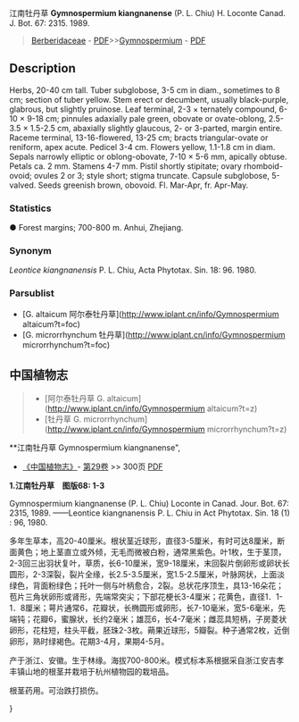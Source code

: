 江南牡丹草 **Gymnospermium kiangnanense** (P. L. Chiu) H. Loconte Canad. J. Bot. 67: 2315. 1989.

> [Berberidaceae](http://www.iplant.cn/info/Berberidaceae?t=foc) - [PDF](http://www.iplant.cn/foc/pdf/Berberidaceae.pdf)>>[Gymnospermium](http://www.iplant.cn/info/Gymnospermium?t=foc) - [PDF](http://www.iplant.cn/foc/pdf/Gymnospermium.pdf)

## Description

Herbs, 20-40 cm tall. Tuber subglobose, 3-5 cm in diam., sometimes to 8 cm; section of tuber yellow. Stem erect or decumbent, usually black-purple, glabrous, but slightly pruinose. Leaf terminal, 2-3 × ternately compound, 6-10 × 9-18 cm; pinnules adaxially pale green, obovate or ovate-oblong, 2.5-3.5 × 1.5-2.5 cm, abaxially slightly glaucous, 2- or 3-parted, margin entire. Raceme terminal, 13-16-flowered, 13-25 cm; bracts triangular-ovate or reniform, apex acute. Pedicel 3-4 cm. Flowers yellow, 1.1-1.8 cm in diam. Sepals narrowly elliptic or oblong-obovate, 7-10 × 5-6 mm, apically obtuse. Petals ca. 2 mm. Stamens 4-7 mm. Pistil shortly stipitate; ovary rhomboid-ovoid; ovules 2 or 3; style short; stigma truncate. Capsule subglobose, 5-valved. Seeds greenish brown, obovoid. Fl. Mar-Apr, fr. Apr-May.

### Statistics
● Forest margins; 700-800 m. Anhui, Zhejiang.

### Synonym
*Leontice kiangnanensis* P. L. Chiu, Acta Phytotax. Sin. 18: 96. 1980.



### Parsublist

* [G.  altaicum  阿尔泰牡丹草](http://www.iplant.cn/info/Gymnospermium altaicum?t=foc)
* [G.  microrrhynchum  牡丹草](http://www.iplant.cn/info/Gymnospermium microrrhynchum?t=foc)

## 中国植物志

> * [阿尔泰牡丹草  G.  altaicum](http://www.iplant.cn/info/Gymnospermium altaicum?t=z)
> * [牡丹草  G.  microrrhynchum](http://www.iplant.cn/info/Gymnospermium microrrhynchum?t=z)


**江南牡丹草 Gymnospermium kiangnanense",



* [《中国植物志》](http://www.iplant.cn/frps)- [第29卷](http://www.iplant.cn/frps/vol/29) >> 300页 [PDF](http://www.iplant.cn/frps/pdf/29/300.pdf)


**1.江南牡丹草　图版68: 1-3**

Gymnospermium kiangnanense (P. L. Chiu) Loconte in Canad. Jour. Bot. 67: 2315, 1989. ——Leontice kiangnanensis P. L. Chiu in Act Phytotax. Sin. 18 (1) : 96, 1980.

多年生草本，高20-40厘米。根状茎近球形，直径3-5厘米，有时可达8厘米，断面黄色；地上茎直立或外倾，无毛而微被白粉，通常黑紫色。叶1枚，生于茎顶， 2-3回三出羽状复叶，草质，长6-10厘米，宽9-18厘米，末回裂片倒卵形或卵状长圆形，2-3深裂，裂片全缘，长2.5-3.5厘米，宽1.5-2.5厘米，叶脉网状，上面淡绿色，背面粉绿色；托叶一侧与叶柄愈合，2裂。总状花序顶生，具13-16朵花；苞片三角状卵形或肾形，先端常突尖；下部花梗长3-4厘米；花黄色，直径1．1-1．8厘米；萼片通常6，花瓣状，长椭圆形或卵形，长7-10毫米，宽5-6毫米，先端钝；花瓣6，蜜腺状，长约2毫米；雄蕊6，长4-7毫米；雌蕊具短柄，子房菱状卵形，花柱短，柱头平截，胚珠2-3枚。蒴果近球形，5瓣裂。种子通常2枚，近倒卵形，熟时绿褐色。花期3-4月，果期4-5月。

产于浙江、安徽。生于林缘。海拔700-800米。模式标本系根据采自浙江安吉孝丰镇山地的根茎并栽培于杭州植物园的栽培品。

根茎药用。可治跌打损伤。



}